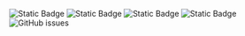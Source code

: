 ![Static Badge](https://img.shields.io/badge/blacklists-60-000000) ![Static Badge](https://img.shields.io/badge/blacklisted-2928705-cc0000) ![Static Badge](https://img.shields.io/badge/whitelisted-2243-00CC00) ![Static Badge](https://img.shields.io/badge/streaming_blacklist-28107-000000) ![GitHub issues](https://img.shields.io/github/issues/fabriziosalmi/blacklists)
